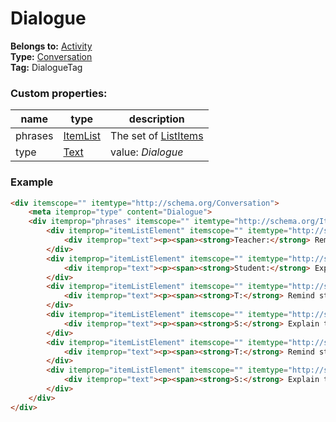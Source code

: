 # Dialogue

**Belongs to:** [Activity](../activity.md)  
**Type:** [Conversation](http://schema.org/Conversation)  
**Tag:** DialogueTag
 
### Custom properties:

|name|type|description|
|----|----|-----------|
|phrases|[ItemList](http://schema.org/ItemList)|The set of [ListItems](http://schema.org/ListItem)|
|type|[Text](http://schema.org/Text)|value: _Dialogue_|

### Example

```html
<div itemscope="" itemtype="http://schema.org/Conversation">
    <meta itemprop="type" content="Dialogue">
    <div itemprop="phrases" itemscope="" itemtype="http://schema.org/ItemList">
        <div itemprop="itemListElement" itemscope="" itemtype="http://schema.org/ListItem">
            <div itemprop="text"><p><span><strong>Teacher:</strong> Remind students that fairy tales</span></p></div>
        </div>
        <div itemprop="itemListElement" itemscope="" itemtype="http://schema.org/ListItem">
            <div itemprop="text"><p><span><strong>Student:</strong> Explain that many things that happen</span></p></div>
        </div>
        <div itemprop="itemListElement" itemscope="" itemtype="http://schema.org/ListItem">
            <div itemprop="text"><p><span><strong>T:</strong> Remind students that fairy tales</span></p></div>
        </div>
        <div itemprop="itemListElement" itemscope="" itemtype="http://schema.org/ListItem">
            <div itemprop="text"><p><span><strong>S:</strong> Explain that many things that happen</span></p></div>
        </div>
        <div itemprop="itemListElement" itemscope="" itemtype="http://schema.org/ListItem">
            <div itemprop="text"><p><span><strong>T:</strong> Remind students that fairy tales</span></p></div>
        </div>
        <div itemprop="itemListElement" itemscope="" itemtype="http://schema.org/ListItem">
            <div itemprop="text"><p><span><strong>S:</strong> Explain that many things that happen</span></p></div>
        </div>
    </div>
</div>
```
